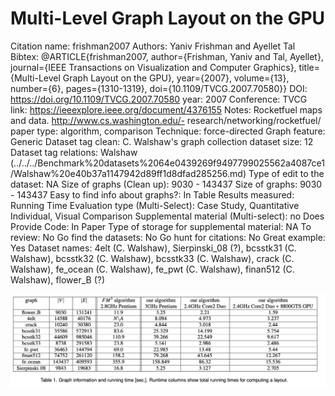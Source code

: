 # Multi-Level Graph Layout on the GPU

Citation name: frishman2007
Authors: Yaniv Frishman and Ayellet Tal
Bibtex: @ARTICLE{frishman2007, author={Frishman, Yaniv and Tal, Ayellet}, journal={IEEE Transactions on Visualization and Computer Graphics}, title={Multi-Level Graph Layout on the GPU}, year={2007}, volume={13}, number={6}, pages={1310-1319}, doi={10.1109/TVCG.2007.70580}}
DOI: https://doi.org/10.1109/TVCG.2007.70580
year: 2007
Conference: TVCG
link: https://ieeexplore.ieee.org/document/4376155
Notes: Rocketfuel maps and data. http://www.cs.washington.edu/-
research/networking/rocketfuel/
paper type: algorithm, comparison
Technique: force-directed
Graph feature: Generic
Dataset tag clean: C. Walshaw's graph collection
dataset size: 12
Dataset tag relations: Walshaw (../../../Benchmark%20datasets%2064e0439269f9497799025562a4087ce1/Walshaw%20e40b37a1147942d89ff1d8dfad285256.md)
Type of edit to the dataset: NA
Size of graphs (Clean up): 9030 - 143437
Size of graphs: 9030 - 143437
Easy to find info about graphs?: In Table
Results measured: Running Time
Evaluation type (Multi-Select): Case Study, Quantitative Individual, Visual Comparison
Supplemental material (Multi-select): no
Does Provide Code: In Paper
Type of storage for supplemental material: NA
To review: No
Go find the datasets: No
Go hunt for citations: No
Great example: Yes
Dataset names: 4elt (C. Walshaw), Sierpinski_08 (?), bcsstk31 (C. Walshaw), bcsstk32 (C. Walshaw), bcsstk33 (C. Walshaw), crack (C. Walshaw), fe_ocean (C. Walshaw), fe_pwt (C. Walshaw), finan512 (C. Walshaw), flower_B (?)

![Untitled](Multi-Level%20Graph%20Layout%20on%20the%20GPU%20f855194c9d8a40b8821fafe30add0699/Untitled.png)